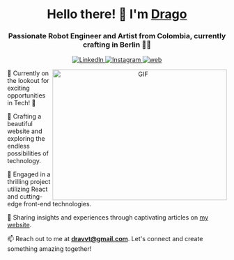 <h1 align="center">Hello there! 👋 I'm <a href="https://github.com/dragon90o/" target="_blank">Drago</a></h1>
<h3 align="center">Passionate Robot Engineer and Artist from Colombia, currently crafting in Berlin 🎨🤖</h3>

<p align="center">
  <a href="https://www.linkedin.com/in/drago-herrera-cova-14a25124a/" target="_blank">
    <img src="https://img.shields.io/badge/Connect%20on%20LinkedIn-%230077B5.svg?&style=flat-square&logo=linkedin&logoColor=white" alt="LinkedIn">
  </a>
  <a href="https://www.instagram.com/dravvt_tech/" target="_blank">
    <img src="https://img.shields.io/badge/Follow%20on%20Instagram-%23E4405F.svg?&style=flat-square&logo=instagram&logoColor=white" alt="Instagram">
  </a>
  <a href="https://www.dravvt.com/" target="_blank">
    <img src="https://img.shields.io/badge/Visit%20My%20Website-black" alt="web">
  </a>
</p>

<p align="center">
  <img align="right" height="300" width="400" alt="GIF" src="https://media.giphy.com/media/qgQUggAC3Pfv687qPC/giphy.gif">
</p>

🔭 Currently on the lookout for exciting opportunities in Tech! 🚀

🧠 Crafting a beautiful website and exploring the endless possibilities of technology.

🌱 Engaged in a thrilling project utilizing React and cutting-edge front-end technologies.

📝 Sharing insights and experiences through captivating articles on [my website](https://dravvt.com).

📫 Reach out to me at **dravvt@gmail.com**. Let's connect and create something amazing together!
